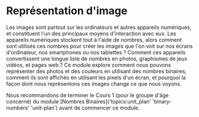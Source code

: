# Représentation d'image

Les images sont partout sur les ordinateurs et autres appareils numériques, et constituent l'un des principaux moyens d'interaction avec eux. Les appareils numériques stockent tout à l'aide de nombres, alors comment sont utilisés ces nombres pour créer les images que l'on voit sur nos écrans d'ordinateur, nos smartphones ou nos tablettes ? Comment ces appareils convertissent une longue liste de nombres en photos, graphismes de jeux vidéos, et pages web ? Ce module explore comment nous pouvons représenter des photos et des couleurs en utilisant des nombres binaires, comment ils sont affichés en utilisant les pixels d'un écran, et pourquoi la façon dont nous représentons ces images change ce que nous voyons.

Nous recommandons de terminer le Cours 1 (pour le groupe d'âge concerné) du module [Nombres Binaires]('topics:unit_plan' 'binary-numbers' 'unit-plan') avant de commencer ce module.